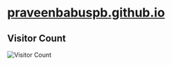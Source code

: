 # [praveenbabuspb.github.io](https://praveenbabuspb.github.io/praveenbabuspb/)

 ## Visitor Count
![Visitor Count](https://profile-counter.glitch.me/praveenbabuspb/count.svg)
